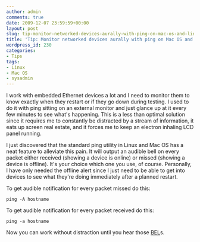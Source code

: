 ```yaml
---
author: admin
comments: true
date: 2009-12-07 23:59:59+00:00
layout: post
slug: tip-monitor-networked-devices-aurally-with-ping-on-mac-os-and-linux
title: 'Tip: Monitor networked devices aurally with ping on Mac OS and Linux'
wordpress_id: 230
categories:
- Tips
tags:
- Linux
- Mac OS
- sysadmin
---
```


I work with embedded Ethernet devices a lot and I need to monitor them to know exactly when they restart or if they go down during testing.  I used to do it with ping sitting on an external monitor and just glance up at it every few minutes to see what's happening.  This is a less than optimal solution since it requires me to constantly be distracted by a stream of information, it eats up screen real estate, and it forces me to keep an electron inhaling LCD panel running.

I just discovered that the standard ping utility in Linux and Mac OS has a neat feature to alleviate this pain.  It will output an audible bell on every packet either received (showing a device is online) or missed (showing a device is offline). It's your choice which one you use, of course.  Personally, I have only needed the offline alert since I just need to be able to get into devices to see what they're doing immediately after a planned restart.

To get audible notification for every packet missed do this:

    
    ping -A hostname


To get audible notification for every packet received do this:

    
    ping -a hostname


Now you can work without distraction until you hear those [BEL](http://en.wikipedia.org/wiki/Bell_character)s.
